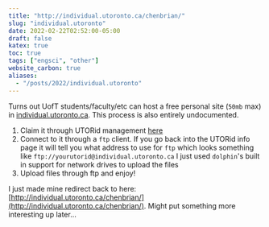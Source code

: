 ```yaml
---
title: "http://individual.utoronto.ca/chenbrian/"
slug: "individual.utoronto"
date: 2022-02-22T02:52:00-05:00
draft: false
katex: true
toc: true
tags: ["engsci", "other"]
website_carbon: true
aliases:
  - "/posts/2022/individual.utoronto"
---
```


Turns out UofT students/faculty/etc can host a free personal site (`50mb` max) in [individual.utoronto.ca](http://individual.utoronto.ca/).
This process is also entirely undocumented.


1. Claim it through UTORid management [here](https://www.utorid.utoronto.ca/cgi-bin/utorid/info.pl)
2. Connect to it through a `ftp` client. If you go back into the UTORid info page it will tell you what address to use for `ftp` which looks something like `ftp://yourutorid@individual.utoronto.ca` I just used `dolphin`'s built in support for network drives to upload the files
3. Upload files through ftp and enjoy!

I just made mine redirect back to here: [http://individual.utoronto.ca/chenbrian/](http://individual.utoronto.ca/chenbrian/). Might put something more interesting up later...





